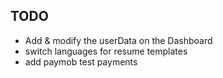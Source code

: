 ## TODO

- Add & modify the userData on the Dashboard
- switch languages for resume templates
- add paymob test payments
